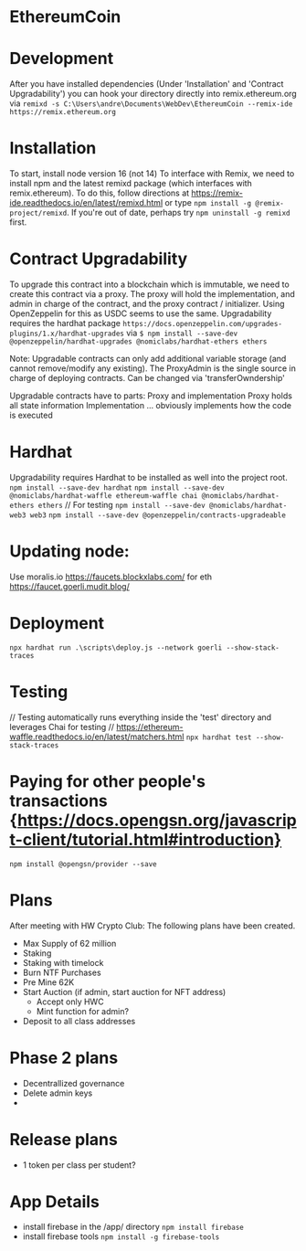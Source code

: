# EthereumCoin

# Development
After you have installed dependencies (Under 'Installation' and 'Contract Upgradability') you can hook your directory directly into remix.ethereum.org via
`remixd -s C:\Users\andre\Documents\WebDev\EthereumCoin --remix-ide https://remix.ethereum.org`

# Installation
To start, install node version 16 (not 14)
To interface with Remix, we need to install npm and the latest remixd package (which interfaces with remix.ethereum). To do this, follow directions at https://remix-ide.readthedocs.io/en/latest/remixd.html or type
`npm install -g @remix-project/remixd`.  If you're out of date, perhaps try `npm uninstall -g remixd` first.

# Contract Upgradability
To upgrade this contract into a blockchain which is immutable, we need to create this contract via a proxy.  The proxy will hold the implementation, and admin in charge of the contract, and the proxy contract / initializer. Using OpenZeppelin for this as USDC seems to use the same.
Upgradability requires the hardhat package `https://docs.openzeppelin.com/upgrades-plugins/1.x/hardhat-upgrades` via `$ npm install --save-dev @openzeppelin/hardhat-upgrades @nomiclabs/hardhat-ethers ethers`

Note: Upgradable contracts can only add additional variable storage (and cannot remove/modify any existing).
The ProxyAdmin is the single source in charge of deploying contracts.  Can be changed via 'transferOwndership'

Upgradable contracts have to parts: Proxy and implementation
Proxy holds all state information
Implementation ... obviously implements how the code is executed

# Hardhat
Upgradability requires Hardhat to be installed as well into the project root.
`npm install --save-dev hardhat`
`npm install --save-dev @nomiclabs/hardhat-waffle ethereum-waffle chai @nomiclabs/hardhat-ethers ethers`  // For testing
`npm install --save-dev @nomiclabs/hardhat-web3 web3`
`npm install --save-dev @openzeppelin/contracts-upgradeable`

# Updating node:
Use moralis.io
https://faucets.blockxlabs.com/ for eth
https://faucet.goerli.mudit.blog/

# Deployment
`npx hardhat run .\scripts\deploy.js --network goerli --show-stack-traces`

# Testing
// Testing automatically runs everything inside the 'test' directory and leverages Chai for testing
// https://ethereum-waffle.readthedocs.io/en/latest/matchers.html
`npx hardhat test --show-stack-traces`

# Paying for other people's transactions {https://docs.opengsn.org/javascript-client/tutorial.html#introduction}
`npm install @opengsn/provider --save`


# Plans
After meeting with HW Crypto Club:  The following plans have been created.
- Max Supply of 62 million
- Staking
- Staking with timelock
- Burn NTF Purchases
- Pre Mine 62K
- Start Auction (if admin, start auction for NFT address)
    - Accept only HWC
    - Mint function for admin?
 - Deposit to all class addresses

# Phase 2 plans
- Decentrallized governance
- Delete admin keys
-

# Release plans
- 1 token per class per student?


# App Details
- install firebase in the /app/ directory `npm install firebase`
- install firebase tools `npm install -g firebase-tools`
